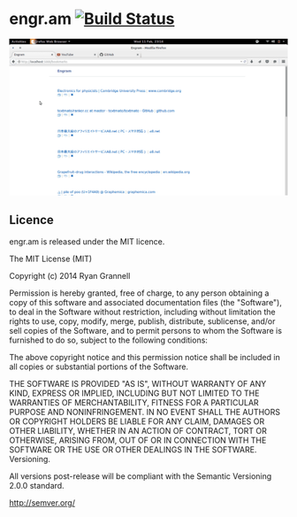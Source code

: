 
# engr.am [![Build Status](https://travis-ci.org/rgrannell1/engram.py.svg)](https://travis-ci.org/rgrannell1/engram.py)

<img src="example.gif"></img>

## Licence

engr.am is released under the MIT licence.

The MIT License (MIT)

Copyright (c) 2014 Ryan Grannell

Permission is hereby granted, free of charge, to any person obtaining a copy of this software and associated documentation files (the "Software"), to deal in the Software without restriction, including without limitation the rights to use, copy, modify, merge, publish, distribute, sublicense, and/or sell copies of the Software, and to permit persons to whom the Software is furnished to do so, subject to the following conditions:

The above copyright notice and this permission notice shall be included in all copies or substantial portions of the Software.

THE SOFTWARE IS PROVIDED "AS IS", WITHOUT WARRANTY OF ANY KIND, EXPRESS OR IMPLIED, INCLUDING BUT NOT LIMITED TO THE WARRANTIES OF MERCHANTABILITY, FITNESS FOR A PARTICULAR PURPOSE AND NONINFRINGEMENT. IN NO EVENT SHALL THE AUTHORS OR COPYRIGHT HOLDERS BE LIABLE FOR ANY CLAIM, DAMAGES OR OTHER LIABILITY, WHETHER IN AN ACTION OF CONTRACT, TORT OR OTHERWISE, ARISING FROM, OUT OF OR IN CONNECTION WITH THE SOFTWARE OR THE USE OR OTHER DEALINGS IN THE SOFTWARE.
Versioning.

All versions post-release will be compliant with the Semantic Versioning 2.0.0 standard.

http://semver.org/
